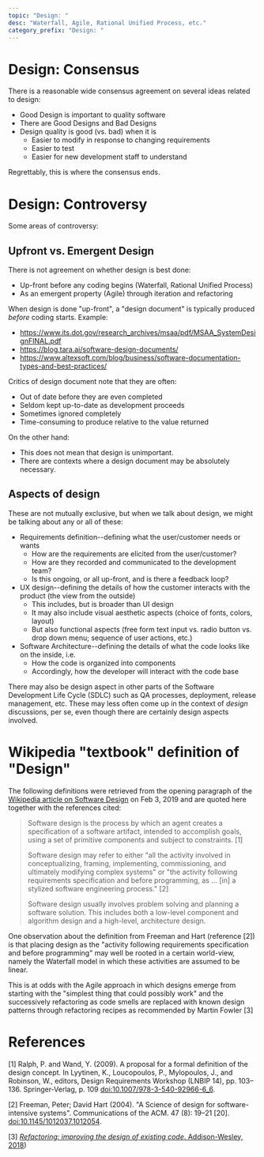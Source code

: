 ```yaml
---
topic: "Design: "
desc: "Waterfall, Agile, Rational Unified Process, etc."
category_prefix: "Design: "
---
```


# Design: Consensus 

There is a reasonable wide consensus agreement on several ideas related to design:

* Good Design is important to quality software 
* There are Good Designs and Bad Designs
* Design quality is good (vs. bad) when it is
   * Easier to modify in response to changing requirements
   * Easier to test 
   * Easier for new development staff to understand

Regrettably, this is where the consensus ends.

# Design: Controversy

Some areas of controversy:

## Upfront vs. Emergent Design

There is not agreement on whether design is best done:
* Up-front before any coding begins (Waterfall, Rational Unified Process)
* As an emergent property (Agile) through iteration and refactoring

When design is done "up-front", a "design document" is typically produced *before* coding starts.
Example:
   * <https://www.its.dot.gov/research_archives/msaa/pdf/MSAA_SystemDesignFINAL.pdf>
   * <https://blog.tara.ai/software-design-documents/>
   * <https://www.altexsoft.com/blog/business/software-documentation-types-and-best-practices/>
   
Critics of design document note that they are often:
* Out of date before they are even completed
* Seldom kept up-to-date as development proceeds
* Sometimes ignored completely
* Time-consuming to produce relative to the value returned

On the other hand:
* This does not mean that design is unimportant.  
* There are contexts where a design document may be absolutely necessary.

## Aspects of design ##

These are not mutually exclusive, but when we talk about design, we might be talking about any or all of these:

* Requirements definition--defining what the user/customer needs or wants
   * How are the requirements are elicited from the user/customer?
   * How are they recorded and communicated to the development team?
   * Is this ongoing, or all up-front, and is there a feedback loop?
* UX design--defining the details of how the customer interacts with the product (the view from the outside)
   * This includes, but is broader than UI design
   * It may also include visual aesthetic aspects (choice of fonts, colors, layout)
   * But also functional aspects (free form text input vs. radio button vs. drop down menu; sequence of user actions, etc.)
* Software Architecture--defining the details of what the code looks like on the inside, i.e.
   * How the code is organized into components 
   * Accordingly, how the developer will interact with the code base

There may also be design aspect in other parts of the Software Development Life Cycle (SDLC) such as QA processes, deployment, release management,
etc.   These may less often come up in the context of *design* discussions, per se, even though there are certainly design aspects involved.

# Wikipedia "textbook" definition of "Design"

The following definitions were retrieved from the opening paragraph 
of the [Wikipedia article on Software Design](https://en.wikipedia.org/wiki/Software_design) on Feb 3, 2019
and are quoted here together with the references cited:

> Software design is the process by which an agent creates a specification of a software artifact, 
> intended to accomplish goals, using a set of primitive components and subject to constraints. [1] 
> 
> Software design may refer to either "all the activity involved in conceptualizing, framing, implementing, commissioning, 
> and ultimately modifying complex systems" or "the activity following requirements specification and before programming, 
> as ... [in] a stylized software engineering process." [2]
>
>
> Software design usually involves problem solving and planning a software solution. 
> This includes both a low-level component and algorithm design and a high-level, architecture design.

One observation about the definition from Freeman and Hart (reference [2]) is that placing design as the "activity following requirements specification and before programming" may well be rooted in a certain
world-view, namely the Waterfall model in which these activities are assumed to be linear.   

This is at odds with the Agile approach in which designs emerge
from starting with the "simplest thing that could possibly work" and the successively refactoring as code smells are replaced with known design patterns through refactoring recipes as recommended by Martin Fowler [3] 

# References

[1]  Ralph, P. and Wand, Y. (2009). A proposal for a formal definition of the design concept. In Lyytinen, K., Loucopoulos, P., Mylopoulos, J., and Robinson, W., editors, Design Requirements Workshop (LNBIP 14), pp. 103–136. Springer-Verlag, p. 109 [doi:10.1007/978-3-540-92966-6_6](https://link.springer.com/chapter/10.1007%2F978-3-540-92966-6_6).

[2] Freeman, Peter; David Hart (2004). "A Science of design for software-intensive systems". Communications of the ACM. 47 (8): 19–21 [20]. [doi:10.1145/1012037.1012054](https://dl.acm.org/citation.cfm?doid=1012037.1012054).

[3] [<i>Refactoring: improving the design of existing code</i>. Addison-Wesley, 2018](https://www.worldcat.org/title/refactoring-improving-the-design-of-existing-code/oclc/989996110&referer=brief_results))

